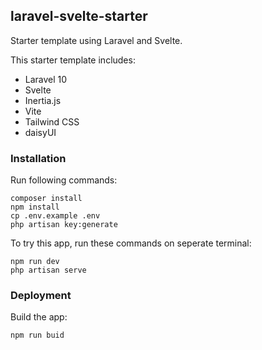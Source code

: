 ## laravel-svelte-starter

Starter template using Laravel and Svelte.

This starter template includes:
- Laravel 10
- Svelte
- Inertia.js
- Vite
- Tailwind CSS
- daisyUI

### Installation

Run following commands:

```
composer install
npm install
cp .env.example .env
php artisan key:generate
```

To try this app, run these commands on seperate terminal:

```
npm run dev
php artisan serve
```

### Deployment

Build the app:

```
npm run buid
```


